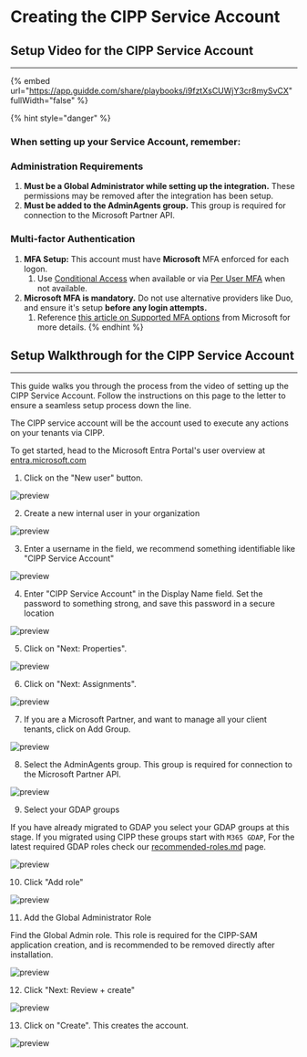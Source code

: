 # Creating the CIPP Service Account

## Setup Video for the CIPP Service Account

***

{% embed url="https://app.guidde.com/share/playbooks/i9fztXsCUWjY3cr8mySvCX" fullWidth="false" %}

{% hint style="danger" %}
### When setting up your Service Account, remember:

### Administration Requirements

1. **Must be a Global Administrator while setting up the integration.** These permissions may be removed after the integration has been setup.
2. **Must be added to the AdminAgents group.** This group is required for connection to the Microsoft Partner API.

### Multi-factor Authentication

1. **MFA Setup:** This account must have **Microsoft** MFA enforced for each logon.
   1. Use [Conditional Access](../installation/conditionalaccess.md) when available or via [Per User MFA](https://account.activedirectory.windowsazure.com/UserManagement/MultifactorVerification.aspx) when not available.
2. **Microsoft MFA is mandatory.** Do not use alternative providers like Duo, and ensure it's setup **before any login attempts.**
   1. Reference [this article on Supported MFA options](https://learn.microsoft.com/en-us/partner-center/security/partner-security-requirements-mandating-mfa#supported-mfa-options) from Microsoft for more details.
{% endhint %}

## Setup Walkthrough for the CIPP Service Account

***

This guide walks you through the process from the video of setting up the CIPP Service Account. Follow the instructions on this page to the letter to ensure a seamless setup process down the line.

The CIPP service account will be the account used to execute any actions on your tenants via CIPP.&#x20;

To get started, head to the Microsoft Entra Portal's user overview at [entra.microsoft.com](https://entra.microsoft.com/)

1. Click on the "New user" button.

![preview](https://storage.app.guidde.com/v0/b/guidde-production.appspot.com/o/quickguiddeScreenshots%2FIEPB08VSavefFaCa9OSp3Y87aGu1%2Fi9fztXsCUWjY3cr8mySvCX%2Fv5BfyGiEY4FqmbqxRCymsD_doc.png?alt=media\&token=ad9a3831-cec6-4244-b5f4-f90d08ae87ea\&time=Fri%20Jul%2026%202024%2021:57:39%20GMT-0400%20\(Eastern%20Daylight%20Time\))

2. Create a new internal user in your organization

![preview](https://storage.app.guidde.com/v0/b/guidde-production.appspot.com/o/quickguiddeScreenshots%2FIEPB08VSavefFaCa9OSp3Y87aGu1%2Fi9fztXsCUWjY3cr8mySvCX%2FsTTkLSePkCmuzgTg9nFYvJ_doc.png?alt=media\&token=2017aff5-ecc2-4030-ba90-9b955a14ec97\&time=Fri%20Jul%2026%202024%2021:57:44%20GMT-0400%20\(Eastern%20Daylight%20Time\))

3. Enter a username in the field, we recommend something identifiable like "CIPP Service Account"

![preview](https://storage.app.guidde.com/v0/b/guidde-production.appspot.com/o/quickguiddeScreenshots%2FIEPB08VSavefFaCa9OSp3Y87aGu1%2Fi9fztXsCUWjY3cr8mySvCX%2Fmp4FiwSvkpKyfKgcbQ3Ac9_doc.png?alt=media\&token=eda4079d-869a-40bd-8a0f-2c436806be3e\&time=Fri%20Jul%2026%202024%2021:57:46%20GMT-0400%20\(Eastern%20Daylight%20Time\))

4. Enter "CIPP Service Account" in the Display Name field. Set the password to something strong, and save this password in a secure location

![preview](https://storage.app.guidde.com/v0/b/guidde-production.appspot.com/o/quickguiddeScreenshots%2FIEPB08VSavefFaCa9OSp3Y87aGu1%2Fi9fztXsCUWjY3cr8mySvCX%2FhLEJyFsy7Dxs69tcJkYt4p_doc.png?alt=media\&token=216ec97e-b904-4dcb-8a4c-1f359ae5fc91\&time=Fri%20Jul%2026%202024%2021:57:47%20GMT-0400%20\(Eastern%20Daylight%20Time\))

5. Click on "Next: Properties".

![preview](https://storage.app.guidde.com/v0/b/guidde-production.appspot.com/o/quickguiddeScreenshots%2FIEPB08VSavefFaCa9OSp3Y87aGu1%2Fi9fztXsCUWjY3cr8mySvCX%2FreEjqnr9Xp15EZ3UPq6ZVJ_doc.png?alt=media\&token=acee15fa-1072-459a-ac97-77c4fb8e30bd\&time=Fri%20Jul%2026%202024%2021:57:49%20GMT-0400%20\(Eastern%20Daylight%20Time\))

6. Click on "Next: Assignments".

![preview](https://storage.app.guidde.com/v0/b/guidde-production.appspot.com/o/quickguiddeScreenshots%2FIEPB08VSavefFaCa9OSp3Y87aGu1%2Fi9fztXsCUWjY3cr8mySvCX%2FeY6Qmd985ryQ1gDMCLiL86_doc.png?alt=media\&token=a8fddef5-d5be-4419-9d9c-582385be0847\&time=Fri%20Jul%2026%202024%2021:57:50%20GMT-0400%20\(Eastern%20Daylight%20Time\))

7. If you are a Microsoft Partner, and want to manage all your client tenants, click on Add Group.

![preview](https://storage.app.guidde.com/v0/b/guidde-production.appspot.com/o/quickguiddeScreenshots%2FIEPB08VSavefFaCa9OSp3Y87aGu1%2Fi9fztXsCUWjY3cr8mySvCX%2FpwCpPxMXQuSwM9V8e6hVGi_doc.png?alt=media\&token=9cb5bf0c-a093-4610-a099-a9e15f163f78\&time=Fri%20Jul%2026%202024%2021:57:51%20GMT-0400%20\(Eastern%20Daylight%20Time\))

8. Select the AdminAgents group. This group is required for connection to the Microsoft Partner API.

![preview](https://storage.app.guidde.com/v0/b/guidde-production.appspot.com/o/quickguiddeScreenshots%2FIEPB08VSavefFaCa9OSp3Y87aGu1%2Fi9fztXsCUWjY3cr8mySvCX%2FpZSBZsEEMGeyHRon7PjrnM_doc.png?alt=media\&token=790a804e-52cf-4f8e-b6cc-b1caace518cd\&time=Fri%20Jul%2026%202024%2021:57:59%20GMT-0400%20\(Eastern%20Daylight%20Time\))

9. Select your GDAP groups

If you have already migrated to GDAP you select your GDAP groups at this stage. If you migrated using CIPP these groups start with `M365 GDAP`, For the latest required GDAP roles check our [recommended-roles.md](recommended-roles.md "mention") page.

![preview](https://storage.app.guidde.com/v0/b/guidde-production.appspot.com/o/quickguiddeScreenshots%2FIEPB08VSavefFaCa9OSp3Y87aGu1%2Fi9fztXsCUWjY3cr8mySvCX%2FohuBSMhxAWuhe35TnuLP9o_doc.png?alt=media\&token=fcdc99db-ea70-46bb-8276-1a21d659948e\&time=Fri%20Jul%2026%202024%2021:58:00%20GMT-0400%20\(Eastern%20Daylight%20Time\))

10. Click "Add role"

![preview](https://storage.app.guidde.com/v0/b/guidde-production.appspot.com/o/quickguiddeScreenshots%2FIEPB08VSavefFaCa9OSp3Y87aGu1%2Fi9fztXsCUWjY3cr8mySvCX%2FrNKg3zxDF4cCxMzhGPHRfT_doc.png?alt=media\&token=eee64997-0439-4965-ad41-c8a89d343d36\&time=Fri%20Jul%2026%202024%2021:58:01%20GMT-0400%20\(Eastern%20Daylight%20Time\))

11. Add the Global Administrator Role

Find the Global Admin role. This role is required for the CIPP-SAM application creation, and is recommended to be removed directly after installation.

![preview](https://storage.app.guidde.com/v0/b/guidde-production.appspot.com/o/quickguiddeScreenshots%2FIEPB08VSavefFaCa9OSp3Y87aGu1%2Fi9fztXsCUWjY3cr8mySvCX%2FpqpK88ZAo9i5iijFyHjy6u_doc.png?alt=media\&token=8e954768-0be0-4dd0-8da1-1b0063fdd1e0\&time=Fri%20Jul%2026%202024%2021:58:01%20GMT-0400%20\(Eastern%20Daylight%20Time\))

12. Click "Next: Review + create"

![preview](https://storage.app.guidde.com/v0/b/guidde-production.appspot.com/o/quickguiddeScreenshots%2FIEPB08VSavefFaCa9OSp3Y87aGu1%2Fi9fztXsCUWjY3cr8mySvCX%2FpnRtZ7vUas2492Hrzv5Fnr_doc.png?alt=media\&token=b193f7ba-8881-44ad-8df1-1d42001ec558\&time=Fri%20Jul%2026%202024%2021:58:01%20GMT-0400%20\(Eastern%20Daylight%20Time\))

13. Click on "Create". This creates the account.

![preview](https://storage.app.guidde.com/v0/b/guidde-production.appspot.com/o/quickguiddeScreenshots%2FIEPB08VSavefFaCa9OSp3Y87aGu1%2Fi9fztXsCUWjY3cr8mySvCX%2FdBdzTWoKBR8LRgmQYnAWFK_doc.png?alt=media\&token=2fb657ce-f9c5-47bc-8dfc-d6e71a4f11a3\&time=Fri%20Jul%2026%202024%2021:58:02%20GMT-0400%20\(Eastern%20Daylight%20Time\))
